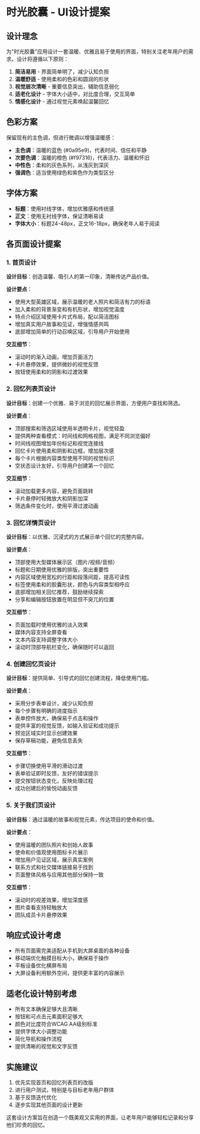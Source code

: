 # 时光胶囊 - UI设计提案

## 设计理念

为"时光胶囊"应用设计一套温暖、优雅且易于使用的界面，特别关注老年用户的需求。设计将遵循以下原则：

1. **简洁易用** - 界面简单明了，减少认知负担
2. **温暖舒适** - 使用柔和的色彩和圆润的形状
3. **视觉层次清晰** - 重要信息突出，辅助信息弱化
4. **适老化设计** - 字体大小适中，对比度合理，交互简单
5. **情感化设计** - 通过视觉元素唤起温馨回忆

## 色彩方案

保留现有的主色调，但进行微调以增强温暖感：

- **主色调**：温暖的蓝色 (#0a95e9)，代表时间、信任和平静
- **次要色调**：温暖的橙色 (#f97316)，代表活力、温暖和怀旧
- **中性色**：柔和的灰色系列，从浅灰到深灰
- **强调色**：适当使用绿色和紫色作为类型区分

## 字体方案

- **标题**：使用衬线字体，增加优雅感和传统感
- **正文**：使用无衬线字体，保证清晰易读
- **字体大小**：标题24-48px，正文16-18px，确保老年人易于阅读

## 各页面设计提案

### 1. 首页设计

**设计目标**：创造温馨、吸引人的第一印象，清晰传达产品价值。

**设计要点**：
- 使用大型英雄区域，展示温暖的老人照片和简洁有力的标语
- 加入柔和的背景渐变和有机形状，增加视觉温度
- 特点介绍区域使用卡片式布局，配以简洁图标
- 增加真实用户故事和见证，增强情感共鸣
- 底部增加简单的行动召唤区域，引导用户开始使用

**交互细节**：
- 滚动时的渐入动画，增加页面活力
- 卡片悬停效果，提供微妙的视觉反馈
- 按钮使用柔和的阴影和过渡效果

### 2. 回忆列表页设计

**设计目标**：创建一个优雅、易于浏览的回忆展示界面，方便用户查找和筛选。

**设计要点**：
- 顶部搜索和筛选区域使用半透明卡片，视觉轻盈
- 提供两种查看模式：时间线和网格视图，满足不同浏览偏好
- 时间线视图增加年份标记和视觉连接线
- 回忆卡片使用柔和阴影和边框，增加层次感
- 每个卡片根据内容类型使用不同的视觉标识
- 空状态设计友好，引导用户创建第一个回忆

**交互细节**：
- 滚动加载更多内容，避免页面跳转
- 卡片悬停时轻微放大和阴影加深
- 筛选条件变化时，使用平滑过渡动画

### 3. 回忆详情页设计

**设计目标**：以优雅、沉浸式的方式展示单个回忆的完整内容。

**设计要点**：
- 顶部使用大型媒体展示区（图片/视频/音频）
- 标题和日期使用优雅的排版，突出重要性
- 内容区域使用宽松的行距和段落间距，提高可读性
- 标签使用柔和的胶囊形状，颜色与内容类型相呼应
- 底部增加相关回忆推荐，鼓励继续探索
- 分享和编辑按钮放置在明显但不突兀的位置

**交互细节**：
- 页面加载时使用优雅的淡入效果
- 媒体内容支持全屏查看
- 文本内容支持调整字体大小
- 滚动时顶部导航栏变化，确保随时可以返回

### 4. 创建回忆页设计

**设计目标**：提供简单、引导式的回忆创建流程，降低使用门槛。

**设计要点**：
- 采用分步表单设计，减少认知负担
- 每个步骤有明确的进度指示
- 表单控件放大，确保易于点击和操作
- 提供丰富的视觉反馈，如输入验证和成功提示
- 预览区域实时显示创建效果
- 保存草稿功能，避免信息丢失

**交互细节**：
- 步骤切换使用平滑的滑动过渡
- 表单验证即时反馈，友好的错误提示
- 提交按钮状态变化，反映处理过程
- 成功创建后的愉悦动画反馈

### 5. 关于我们页设计

**设计目标**：通过温暖的故事和视觉元素，传达项目的使命和价值。

**设计要点**：
- 使用温暖的团队照片和创始人故事
- 使命和价值观使用图标卡片展示
- 增加用户见证区域，展示真实案例
- 联系方式和社交媒体链接易于找到
- 页面整体风格与应用其他部分保持一致

**交互细节**：
- 滚动时的视差效果，增加深度感
- 图片查看支持轻触放大
- 团队成员卡片悬停效果

## 响应式设计考虑

- 所有页面需完美适配从手机到大屏桌面的各种设备
- 移动端优化触摸目标大小，确保易于操作
- 平板设备优化横屏布局
- 大屏设备利用额外空间，提供更丰富的内容展示

## 适老化设计特别考虑

- 所有文本确保足够大且清晰
- 按钮和可点击元素面积足够大
- 颜色对比度符合WCAG AA级别标准
- 提供字体大小调整功能
- 简化导航和操作流程
- 提供清晰的视觉和文字反馈

## 实施建议

1. 优先实现首页和回忆列表页的改版
2. 进行用户测试，特别是与目标老年用户群体
3. 基于反馈迭代优化
4. 逐步实现其他页面的设计更新

这套设计方案旨在创造一个既美观又实用的界面，让老年用户能够轻松记录和分享他们珍贵的回忆。 